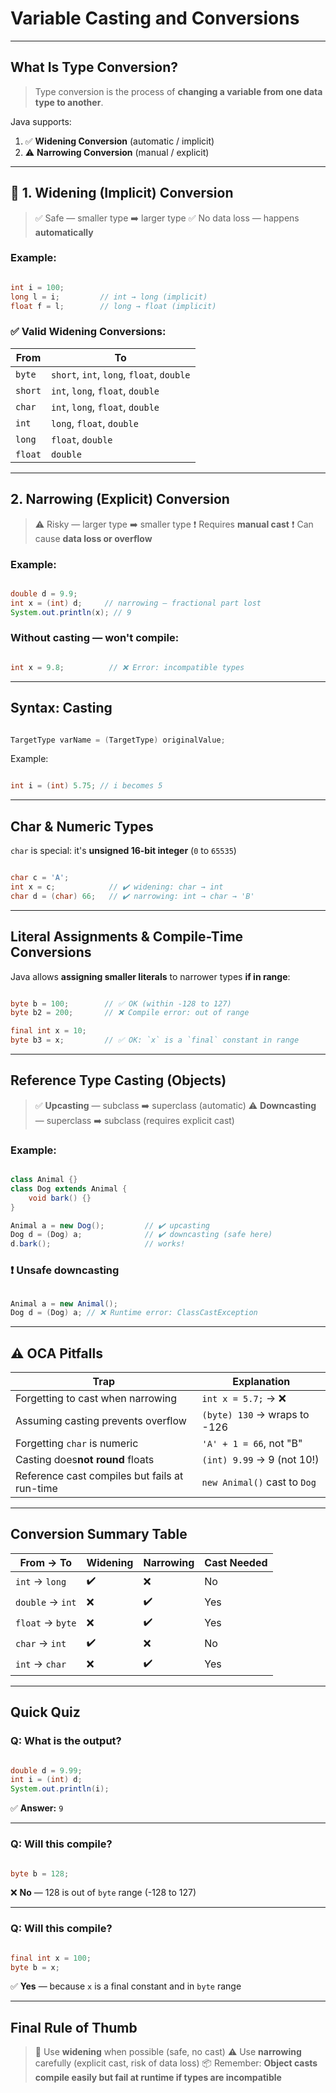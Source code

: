 # Variable Casting and Conversions

---

## What Is Type Conversion?

> Type conversion is the process of **changing a variable from one data type to another**.

Java supports:

1. ✅ **Widening Conversion** (automatic / implicit)
2. ⚠️ **Narrowing Conversion** (manual / explicit)

---

## 📌 1. Widening (Implicit) Conversion

> ✅ Safe — smaller type ➡️ larger type
> ✅ No data loss — happens **automatically**

### Example:

```java

int i = 100;
long l = i;         // int → long (implicit)
float f = l;        // long → float (implicit)

```

### ✅ Valid Widening Conversions:

| From      | To                                                  |
| --------- | --------------------------------------------------- |
| `byte`    | `short`, `int`, `long`, `float`, `double`           |
| `short`   | `int`, `long`, `float`, `double`                    |
| `char`    | `int`, `long`, `float`, `double`                    |
| `int`     | `long`, `float`, `double`                           |
| `long`    | `float`, `double`                                   |
| `float`   | `double`                                            |

---

## 2. Narrowing (Explicit) Conversion

> ⚠️ Risky — larger type ➡️ smaller type
> ❗ Requires **manual cast**
> ❗ Can cause **data loss or overflow**

### Example:

```java

double d = 9.9;
int x = (int) d;     // narrowing — fractional part lost
System.out.println(x); // 9

```

### Without casting — won't compile:

```java

int x = 9.8;          // ❌ Error: incompatible types

```

---

## Syntax: Casting

```java

TargetType varName = (TargetType) originalValue;

```

Example:

```java

int i = (int) 5.75; // i becomes 5

```

---

## Char & Numeric Types

`char` is special: it's **unsigned 16-bit integer** (`0` to `65535`)

```java

char c = 'A';
int x = c;            // ✔️ widening: char → int
char d = (char) 66;   // ✔️ narrowing: int → char → 'B'

```

---

## Literal Assignments & Compile-Time Conversions

Java allows **assigning smaller literals** to narrower types **if in range**:

```java

byte b = 100;        // ✅ OK (within -128 to 127)
byte b2 = 200;       // ❌ Compile error: out of range

final int x = 10;
byte b3 = x;         // ✅ OK: `x` is a `final` constant in range

```

---

## Reference Type Casting (Objects)

> ✅ **Upcasting** — subclass ➡️ superclass (automatic)
> ⚠️ **Downcasting** — superclass ➡️ subclass (requires explicit cast)

### Example:

```java

class Animal {}
class Dog extends Animal {
    void bark() {}
}

Animal a = new Dog();         // ✔️ upcasting
Dog d = (Dog) a;              // ✔️ downcasting (safe here)
d.bark();                     // works!

```

### ❗ Unsafe downcasting

```java

Animal a = new Animal();
Dog d = (Dog) a; // ❌ Runtime error: ClassCastException

```

---

## ⚠️ OCA Pitfalls

| Trap                                          | Explanation                      |
| --------------------------------------------- | -------------------------------- |
| Forgetting to cast when narrowing             | `int x = 5.7;` → ❌              |
| Assuming casting prevents overflow            | `(byte) 130` → wraps to -126     |
| Forgetting `char` is numeric                  | `'A' + 1 = 66`, not "B"          |
| Casting does**not round** floats              | `(int) 9.99` → 9 (not 10!)       |
| Reference cast compiles but fails at run-time | `new Animal()` cast to `Dog`     |

---

## Conversion Summary Table

| From → To        | Widening | Narrowing | Cast Needed |
| ---------------- | -------- | --------- | ----------- |
| `int` → `long`   | ✔️        | ❌        | No          |
| `double` → `int` | ❌       | ✔️         | Yes         |
| `float` → `byte` | ❌       | ✔️         | Yes         |
| `char` → `int`   | ✔️        | ❌        | No          |
| `int` → `char`   | ❌       | ✔️         | Yes         |

---

## Quick Quiz

### Q: What is the output?

```java

double d = 9.99;
int i = (int) d;
System.out.println(i);

```

✅ **Answer:** `9`

---

### Q: Will this compile?

```java

byte b = 128;

```

❌ **No** — 128 is out of `byte` range (-128 to 127)

---

### Q: Will this compile?

```java

final int x = 100;
byte b = x;

```

✅ **Yes** — because `x` is a final constant and in `byte` range

---

## Final Rule of Thumb

> 🔁 Use **widening** when possible (safe, no cast)
> ⚠️ Use **narrowing** carefully (explicit cast, risk of data loss)
> 📦 Remember: **Object casts compile easily but fail at runtime if types are incompatible**

